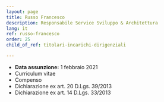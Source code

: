 ```yaml
---
layout: page
title: Russo Francesco
description: Responsabile Service Sviluppo & Architettura
lang: it
ref: russo-francesco
order: 25
child_of_ref: titolari-incarichi-dirigenziali

---
```


* **Data assunzione:** 1 febbraio 2021
* Curriculum vitae
* Compenso
* Dichiarazione ex art. 20 D.Lgs. 39/2013
* Dichiarazione ex art. 14 D.Lgs. 33/2013